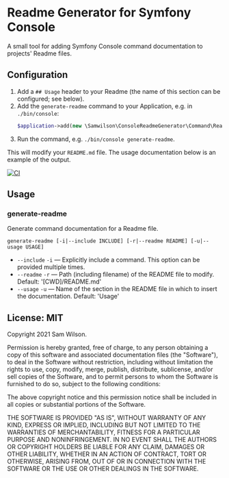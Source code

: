 Readme Generator for Symfony Console
====================================

A small tool for adding Symfony Console command documentation
to projects' Readme files.

## Configuration

1. Add a `## Usage` header to your Readme (the name of this section can be configured; see below).
2. Add the `generate-readme` command to your Application,
   e.g. in `./bin/console`:
   ```php
   $application->add(new \Samwilson\ConsoleReadmeGenerator\Command\ReadmeGenCommand());
   ```
3. Run the command, e.g. `./bin/console generate-readme`.

This will modify your `README.md` file.
The usage documentation below is an example of the output.

[![CI](https://github.com/samwilson/console-readme-generator/actions/workflows/ci.yml/badge.svg)](https://github.com/samwilson/console-readme-generator/actions/workflows/ci.yml)

## Usage

### generate-readme

Generate command documentation for a Readme file.

    generate-readme [-i|--include INCLUDE] [-r|--readme README] [-u|--usage USAGE]

* `--include` `-i` — Explicitly include a command.
  This option can be provided multiple times.
* `--readme` `-r` — Path (including filename) of the README file to modify.
  Default: '[CWD]/README.md'
* `--usage` `-u` — Name of the section in the README file in which to insert the documentation.
  Default: 'Usage'

## License: MIT

Copyright 2021 Sam Wilson.

Permission is hereby granted, free of charge, to any person obtaining a copy of this software
and associated documentation files (the "Software"), to deal in the Software without
restriction, including without limitation the rights to use, copy, modify, merge, publish,
distribute, sublicense, and/or sell copies of the Software, and to permit persons to whom the
Software is furnished to do so, subject to the following conditions:

The above copyright notice and this permission notice shall be included in all copies or
substantial portions of the Software.

THE SOFTWARE IS PROVIDED "AS IS", WITHOUT WARRANTY OF ANY KIND, EXPRESS OR IMPLIED, INCLUDING
BUT NOT LIMITED TO THE WARRANTIES OF MERCHANTABILITY, FITNESS FOR A PARTICULAR PURPOSE AND
NONINFRINGEMENT. IN NO EVENT SHALL THE AUTHORS OR COPYRIGHT HOLDERS BE LIABLE FOR ANY CLAIM,
DAMAGES OR OTHER LIABILITY, WHETHER IN AN ACTION OF CONTRACT, TORT OR OTHERWISE, ARISING FROM,
OUT OF OR IN CONNECTION WITH THE SOFTWARE OR THE USE OR OTHER DEALINGS IN THE SOFTWARE.
